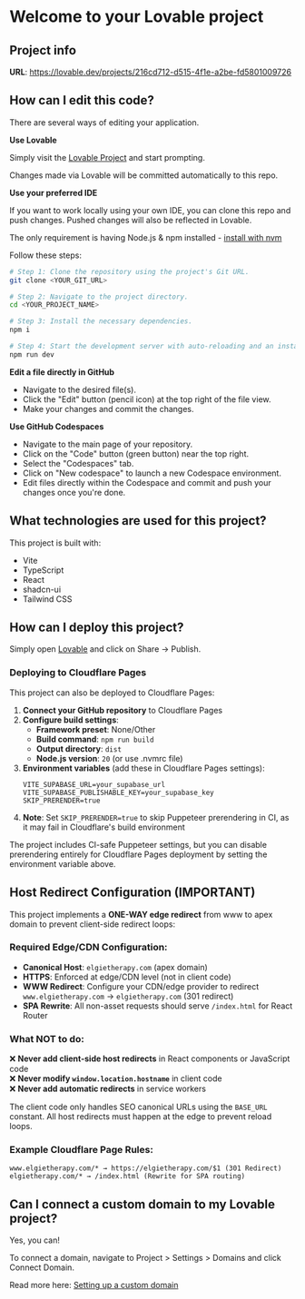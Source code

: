 # Welcome to your Lovable project

## Project info

**URL**: https://lovable.dev/projects/216cd712-d515-4f1e-a2be-fd5801009726

## How can I edit this code?

There are several ways of editing your application.

**Use Lovable**

Simply visit the [Lovable Project](https://lovable.dev/projects/216cd712-d515-4f1e-a2be-fd5801009726) and start prompting.

Changes made via Lovable will be committed automatically to this repo.

**Use your preferred IDE**

If you want to work locally using your own IDE, you can clone this repo and push changes. Pushed changes will also be reflected in Lovable.

The only requirement is having Node.js & npm installed - [install with nvm](https://github.com/nvm-sh/nvm#installing-and-updating)

Follow these steps:

```sh
# Step 1: Clone the repository using the project's Git URL.
git clone <YOUR_GIT_URL>

# Step 2: Navigate to the project directory.
cd <YOUR_PROJECT_NAME>

# Step 3: Install the necessary dependencies.
npm i

# Step 4: Start the development server with auto-reloading and an instant preview.
npm run dev
```

**Edit a file directly in GitHub**

- Navigate to the desired file(s).
- Click the "Edit" button (pencil icon) at the top right of the file view.
- Make your changes and commit the changes.

**Use GitHub Codespaces**

- Navigate to the main page of your repository.
- Click on the "Code" button (green button) near the top right.
- Select the "Codespaces" tab.
- Click on "New codespace" to launch a new Codespace environment.
- Edit files directly within the Codespace and commit and push your changes once you're done.

## What technologies are used for this project?

This project is built with:

- Vite
- TypeScript
- React
- shadcn-ui
- Tailwind CSS

## How can I deploy this project?

Simply open [Lovable](https://lovable.dev/projects/216cd712-d515-4f1e-a2be-fd5801009726) and click on Share -> Publish.

### Deploying to Cloudflare Pages

This project can also be deployed to Cloudflare Pages:

1. **Connect your GitHub repository** to Cloudflare Pages
2. **Configure build settings**:
   - **Framework preset**: None/Other
   - **Build command**: `npm run build`
   - **Output directory**: `dist`
   - **Node.js version**: `20` (or use .nvmrc file)
3. **Environment variables** (add these in Cloudflare Pages settings):
   ```
   VITE_SUPABASE_URL=your_supabase_url
   VITE_SUPABASE_PUBLISHABLE_KEY=your_supabase_key
   SKIP_PRERENDER=true
   ```
4. **Note**: Set `SKIP_PRERENDER=true` to skip Puppeteer prerendering in CI, as it may fail in Cloudflare's build environment

The project includes CI-safe Puppeteer settings, but you can disable prerendering entirely for Cloudflare Pages deployment by setting the environment variable above.

## Host Redirect Configuration (IMPORTANT)

This project implements a **ONE-WAY edge redirect** from www to apex domain to prevent client-side redirect loops:

### Required Edge/CDN Configuration:
- **Canonical Host**: `elgietherapy.com` (apex domain)
- **HTTPS**: Enforced at edge/CDN level (not in client code)
- **WWW Redirect**: Configure your CDN/edge provider to redirect `www.elgietherapy.com` → `elgietherapy.com` (301 redirect)
- **SPA Rewrite**: All non-asset requests should serve `/index.html` for React Router

### What NOT to do:
❌ **Never add client-side host redirects** in React components or JavaScript code  
❌ **Never modify `window.location.hostname`** in client code  
❌ **Never add automatic redirects** in service workers

The client code only handles SEO canonical URLs using the `BASE_URL` constant. All host redirects must happen at the edge to prevent reload loops.

### Example Cloudflare Page Rules:
```
www.elgietherapy.com/* → https://elgietherapy.com/$1 (301 Redirect)
elgietherapy.com/* → /index.html (Rewrite for SPA routing)
```

## Can I connect a custom domain to my Lovable project?

Yes, you can!

To connect a domain, navigate to Project > Settings > Domains and click Connect Domain.

Read more here: [Setting up a custom domain](https://docs.lovable.dev/tips-tricks/custom-domain#step-by-step-guide)
